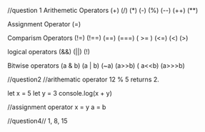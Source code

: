 //question 1
Arithemetic Operators
(+) (/) (\*) (-) (%) (--) (++) (\*\*)

Assignment Operator
(=)

Comparism Operators
(!=) (!==) (==) (===) ( >= ) (<=) (<) (>)

logical operators
(&&) (||) (!)

Bitwise operators
(a & b) (a | b) (~a) (a>>b) ( a<<b) (a>>>b)

//question2
//arithematic operator
12 % 5 returns 2.

let x = 5
let y = 3
console.log(x + y)

//assignment operator
x = y
a = b

//question4//
1, 8, 15
